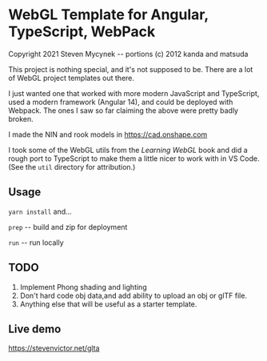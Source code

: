 # WebGL Template for Angular, TypeScript, WebPack

Copyright 2021 Steven Mycynek -- portions (c) 2012 kanda and matsuda

This project is nothing special, and it's not supposed to be.  There are a lot of WebGL project templates out there.

I just wanted one that worked with more modern JavaScript and TypeScript,
used a modern framework (Angular 14), and could be deployed with Webpack.
The ones I saw so far claiming the above were pretty badly broken.

I made the NIN and rook models in https://cad.onshape.com

I took some of the WebGL utils from the *Learning WebGL* book and did
a rough port to TypeScript to make them a little nicer to work with in VS Code.
(See the `util` directory for attribution.)


## Usage
`yarn install` and...

`prep` -- build and zip for deployment

`run` -- run locally

## TODO
1.  Implement Phong shading and lighting
2.  Don't hard code obj data,and  add ability to upload an obj or glTF file.
3.  Anything else that will be useful as a starter template.

## Live demo
https://stevenvictor.net/glta